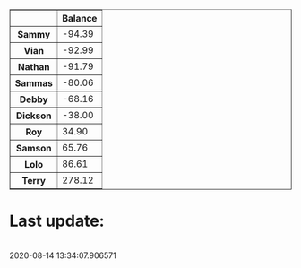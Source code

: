 <table border="1" class="dataframe">
  <thead>
    <tr style="text-align: right;">
      <th></th>
      <th>Balance</th>
    </tr>
  </thead>
  <tbody>
    <tr>
      <th>Sammy</th>
      <td>-94.39</td>
    </tr>
    <tr>
      <th>Vian</th>
      <td>-92.99</td>
    </tr>
    <tr>
      <th>Nathan</th>
      <td>-91.79</td>
    </tr>
    <tr>
      <th>Sammas</th>
      <td>-80.06</td>
    </tr>
    <tr>
      <th>Debby</th>
      <td>-68.16</td>
    </tr>
    <tr>
      <th>Dickson</th>
      <td>-38.00</td>
    </tr>
    <tr>
      <th>Roy</th>
      <td>34.90</td>
    </tr>
    <tr>
      <th>Samson</th>
      <td>65.76</td>
    </tr>
    <tr>
      <th>Lolo</th>
      <td>86.61</td>
    </tr>
    <tr>
      <th>Terry</th>
      <td>278.12</td>
    </tr>
  </tbody>
</table><H1>Last update:</h1><br>2020-08-14 13:34:07.906571